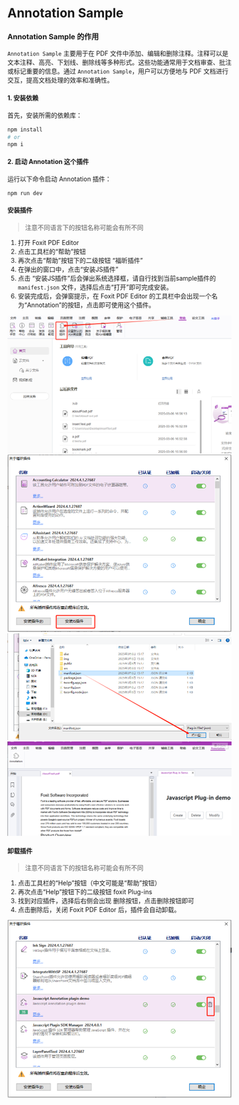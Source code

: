 # Annotation Sample

### Annotation Sample 的作用
`Annotation Sample` 主要用于在 PDF 文件中添加、编辑和删除注释。注释可以是文本注释、高亮、下划线、删除线等多种形式。这些功能通常用于文档审查、批注或标记重要的信息。通过 `Annotation Sample`，用户可以方便地与 PDF 文档进行交互，提高文档处理的效率和准确性。

#### 1. 安装依赖
首先，安装所需的依赖库：
```bash
npm install
# or
npm i
```

#### 2. 启动 Annotation 这个插件
运行以下命令启动 Annotation 插件：
```bash
npm run dev
```
#### 安装插件
> 注意不同语言下的按钮名称可能会有所不同
1. 打开 Foxit PDF Editor
2. 点击工具栏的“帮助”按钮
3. 再次点击“帮助”按钮下的二级按钮 “福昕插件”
4. 在弹出的窗口中，点击“安装JS插件”
5. 点击 “安装JS插件”后会弹出系统选择框，请自行找到当前sample插件的`manifest.json` 文件，选择后点击“打开”即可完成安装。
6. 安装完成后，会弹窗提示，在 Foxit PDF Editor 的工具栏中会出现一个名为“Annotation”的按钮，点击即可使用这个插件。

![alt text](./img/1.png)
![alt text](./img/2.png)
![alt text](./img/3.png)
![alt text](./img/4.png)

#### 卸载插件
> 注意不同语言下的按钮名称可能会有所不同
1. 点击工具栏的“Help”按钮（中文可能是“帮助”按钮）
2. 再次点击“Help”按钮下的二级按钮 foxit Plug-ins
3. 找到对应插件，选择后右侧会出现 删除按钮，点击删除按钮即可
4. 点击删除后，关闭 Foxit PDF Editor 后，插件会自动卸载。

![alt text](./img/5.png)